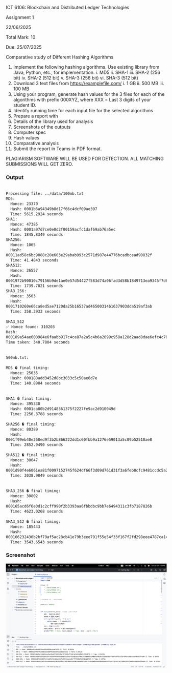 ICT 6106: Blockchain and Distributed Ledger Technologies

Assignment 1

22/06/2025

Total Mark: 10

Due: 25/07/2025

Comparative study of Different Hashing Algorithms

1. Implement the following hashing algorithms. Use existing library from Java, Python, etc.,
for implementation.
i. MD5
ii. SHA-1
iii. SHA-2 (256 bit)
iv. SHA-2 (512 bit)
v. SHA-3 (256 bit)
vi. SHA-3 (512 bit)
2. Download 3 text files from https://examplefile.com/
i. 1 GB
ii. 500 MB
iii. 100 MB
3. Using your program, generate hash values for the 3 files for each of the algorithms with
prefix 000XYZ, where XXX = Last 3 digits of your student ID.
4. Identify running time for each input file for the selected algorithms
5. Prepare a report with
1. Details of the library used for analysis
2. Screenshots of the outputs
3. Computer spec
4. Hash values
5. Comparative analysis
6. Submit the report in Teams in PDF format.

PLAGIARISM SOFTWARE WILL BE USED FOR DETECTION. ALL MATCHING
SUBMISSIONS WILL GET ZERO. 


### Output

```

Processing file: ../data/100mb.txt
MD5:
  Nonce: 23370
  Hash: 0001b6a94349b8d17f66c4dcf09ae397
  Time: 5615.2924 seconds
SHA1:
  Nonce: 47385
  Hash: 0001a97d7ce0e0d2f00159acfc1daf69ab76a5ec
  Time: 1845.8349 seconds
SHA256:
  Nonce: 1065
  Hash: 00011ad58c6bc9088c20e603e29abab993c2571d987e44776bcadbcead90832f
  Time: 41.4843 seconds
SHA512:
  Nonce: 26557
  Hash: 0001972b90010c79156b9de1ae0e57d54427f583d74a06fad3d58b1849713ea9345f7d6b3fd3f41129f8b974aaeff3bf766d1d4aa28da4a702ae7a6a409b7951
  Time: 1739.7821 seconds
SHA3_256:
  Nonce: 3503
  Hash: 0001710260e66ca8ed5ae7120da25b16537ad46500314b1637903dda519af3ab
  Time: 358.3933 seconds

SHA3_512
✅ Nonce found: 310203
Hash: 000189a54ae600984e6faabb917c4ce87a2a5c4b6a2099c958a128d2aad8dae6efc4c7861d9aaa0dc10a9ee256ad6c16015af21f193230843388d57a93ade42e
Time taken: 340.7804 seconds


500mb.txt:

MD5 � final timing:
  Nonce: 25035
  Hash: 000188add3452d8bc3033c5c50ae6d7e
  Time: 140.8984 seconds


SHA1 � final timing:
  Nonce: 395330
  Hash: 0001ca80b2d9148361375f2227fe9ac2d910049d
  Time: 2256.3788 seconds

SHA256 � final timing:
  Nonce: 80389
  Hash: 0001f99eb40e268ed9f3b2b866222dd1c60fbb9a1276e59013a5c09b52510ae8
  Time: 2852.9490 seconds

SHA512 � final timing:
  Nonce: 30647
  Hash: 0001d90f4e6061ea81f0097152745f624df66f3d09d761d31f3a6feb8cfc9481ccdc5a2bf2b762fd9be11a04e65c976c5ded5ce1eeb32976c1efeae1db84cad0
  Time: 3038.9849 seconds


SHA3_256 � final timing:
  Nonce: 30802
  Hash: 000165acd6f6e0d1c2cff990f2b3393aa6fbbdbc9bb7e6494311c3fb7187826b
  Time: 4623.0268 seconds

SHA3_512 � final timing:
  Nonce: 185443
  Hash: 000166232430b2bf79af5ac28cb41e79b3eee791f55e54f33f167f2fd298eee4787ca14b0441be4bc2349bda3bce28acca952e50a8a408c9e9182159bcc9007e
  Time: 3543.6543 seconds

```

### Screenshot

![Alt text](Screenshot.png)